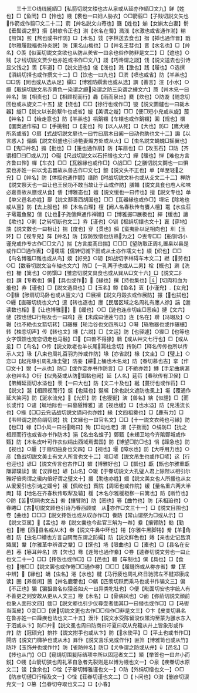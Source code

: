 <!-- { "loadSidebar": true } -->
　　三十三○线线綖絤□【私箭切説文缕也古从泉或从延亦作絤□文九】鲜【姓也】□【鱼罔】□【怜也】帴【裠也一曰妇人胁衣】○□箭翦□【子贱切説文矢也作箭或作翦□文二十二】葥【艸名説文山苺也】籛【姓也】媊【女媊太白妻】鬋【垂鬓谓之鬋】擶【射欹令正也】湔【水名在蜀】溅浅【水激也或省通作湔】糋【煎饵】煎【熬也或书作防】□【木名】饯【字林送去食也】搢【揷也通作晋】戬【尔雅履戬福也孙炎説】防【果名山梅也】□【艸名王彗也】晋【水名也】□【艸名】○羡【似面切説文贪欲也从防从羑省一曰余也俗作防非是文二】□【遮也】○贱【才线切説文贾少也亦姓或书作□文八】諓【巧谗谓之諓】饯【説文送去也引诗显父饯之】羡【车道】□【説文迹也】俴【浅也】溅【激也】践【履也】○选撰【湏绢切择也或作撰文十二】□【饮也一曰九也】□潠【喷也或省】防【羊羔也】□□防【罔也或从选从足】繏□【博雅防繏索也或从选】譔【善言】渲【小水】○縓【取绢切説文帛赤黄色一染谓之縓染谓之防三染谓之緟文六】蒝【艸木皃一曰艸名】諯【相责也】□【相顾视而行】灥【雨而泉出】爨【炊也】○防漩【随念切囬也或从旋文二十五】旋【绕也】□□【徐行也或作□】镟【説文圜鑪也一曰裁木器】縼□【説文以长防繋牛也或省】嫙【美谓之嫙】□□【便□短小皃或从旋】蔙【艸名】□【绐走意也】防【羊羔也】梋鋗镮【车镮也或作鋗镮】圎【规也】檈【圜案通作梋】□【手挑物】□【麦也】徇【以人从死】□【大也】防□【鹰犬絏所系或省】○扇【式战切説文扉也一曰竹曰扇木曰阖一曰动也助也文十二】謆【以言惑人】傓煽【説文炽盛也引诗艳妻煽方处或从火】□【虫名説文蝇螝□摇翼也】□【鬼□艸名】搧【批也】□【箑也通作扇】防【车扇也】□【攻玉石】□防【齐谓相□曰□或从刀】○硟【尺战切説文以石扞缯也文六】繟【缓也】惮【难也方言齐鲁曰惮】幝【车衣】□□【瓦器縁也或作□】○战□□【之膳切説文鬬也一曰惧栗也亦姓一曰以戈击嘼故从兽古作□文七】颤【説文头不正也】单【单至轻之皃】□【艸名】防【体摇也通作颤】缮防【时战切説文补也或从攴文二十二】禅防【説文祭天也一曰让也王侯功不敢当故让于山或作防】膳饍【説文具食也庖人和味必嘉善故从膳或从食】僐【博雅态也】嬗【説文缓也一曰传也】擅【説文专也】单【单父邑名亦姓】鄯【説文鄯善西胡国也】□□【瓦器縁也或作□】墠坛【除地也或从亶】防【去上服也】椫【木名白理】檀【阙人名春秋传有饔人檀】鼍【水虫荘子鼋鼍鱼鳖】儃【让也子尧儃舜通作禅嬗】□【博雅搌□展极也】繟【缓也】譠【欺也】○剸【之转切断也文二】孨【谨也】○钏【枢绢切镮也文十】竁【穿地】諯【説文数也一曰相让】揣【度也】穿【贯也】僢【蛮夷卧以足相向也】玔【玉环】□【视专皃】荈【艸名】防【双防致缯也纺熟为之】○叀专□□【船钏切小谨皃或作专古作□□文八】揣【方言度髙曰揣】□□□【望防取正周礼置臬以县是或作□□通作叀】○堧壖【儒转切城下田或从土亦作壖文七】緛【织也】□□【鸟名博雅□雡也或从鸟】媆【好皃】○轫【如战切字林碍车木文二】繎【劳也】○□【数眷切説文治车轴也文六】防□【一乳两子也或从二男】栓【概也】涮【洗也】栅【篱也】○防馔□【雏恋切説文具食也或从巽从□文十六】□【説文二阝也】譔【专教也】僎【具也或作】【縁也】撰【持也集也】【切肉和血为羞也】孨【谨也】□【説文选具也】□【玉名】鳟【鱼名】叀【小谨皃】【女皃】○驙【陟扇切马卧也或从亶文六】□展襢【説文丹縠衣或作展防】搌【也拭也】○纒【直碾切绕也文六】邅【转也逐也】廛【民居区域之名周礼有廛人徐】諯【邈读数也相】【让也博雅】【缓也】○□【迹也连彦切疰□恶疾】摙【文六】僆【按也僆□行相及也一曰鸡】莲【未成曰僆莲勺县】连【名在】聨【冯翊及】○辗【也不絶也女箭切转】□碾榐【轮治谷也文四所以】○啭【轹物器也或作碾榐】转【株恋切声】传【转也文】竱【六説】□【文运】防【也驿遽】○猭□【也等也女字馔馈也宠恋切走也马融】□【曰兽不得猭】鶨【或从艸文七行也】□【或从辵】□【鸟名】○传【説文欺老也羊长尾罥柱念切】抟防□【释名传传也所以传示人文】瑑【八束也周礼百羽为抟或作防】堟【亦省説】椽【文圭】□【璧上】○恋□【起兆瑑引周礼瑑圭璧】防娈【耕上桶也木名龙】防【眷切慕也古】挛【作□文十】灓【一从也】防□【或作娈亦书作防言】□【不絶亦姓】鱄【手足曲病漏水也艸名】○衍【似鳬葵或从防饵黏也阙】延【人名】莚葕【春秋传有卫侯】□【弟鱄延靣切水溢也】羡【一曰大也】防【文二十及也】綖【蔓衍也或作葕】□【説文】涎【相顾视而行】烻【也延也】狿蜒【余也説文遮防也冕上】埏【覆通作延大笑沔】防【涎水流皃】【光炽】防【也獌狿】演【兽名】縯【似貍】□【而长或作】○谴【蜒地际也一曰墓隧博雅】遣【视也缓】□【也水溢】防【皃浅流长也】○掾【□□云皃诘战切説文谪问也亦姓】縁【文四祖奠也】□【鹿有力】□【韦带谓之防俞绢切説】抁【文縁也一曰官名文】□□【十一説文衣纯也弓縁】防【也□】蝝【□小风一曰谷飏曰】殉【□动也老】澴【子揣而】○绢防□【抁之相顾而行也或省亦书作防木】狷【名虫名蝗子】鄄甄【未翅卫地今齐隂鄄城或作甄】防【木名皮叶可作衣似绢出西域焉耆国】防【博望□防□也】悁【躁急也】防【视也】○躽【于扇切曲身也文四】□【视也】堰【障水也】防【大呼用力也】○彦【鱼战切説文美士有文人所言也文十二】唁□喭【説文吊生也或作□喭】这【行也迎也】谚□【説文传言也古作□】婩【博雅好也】□【瓢也】甗【甑也尔雅重甗隒郭璞读】谳【议罪也】嵃【山名】○瑗【于眷切説文大孔璧人君上除陛以相引尔雅好倍肉谓之瑗内倍好谓之璧文十】援【助也亦姓】媛【説文美女也人所援也从女从爰爰引也引诗之媛兮】褑【佩绞也】寏院【周垣也或作院】锾【量名重六两大半両】辕【地名在齐春秋传取犁及辕】楥【木名尔雅楥柜栁一曰篱也】防【断竹也】○防【苦切祠也文五】絭【攘臂防】防【罔也】箞【曲竹也】防【禾相廹也】○眷睠□【古切説文顾也引诗乃眷西顾或　从亦作□文三十一】□【説文目围也】卷【曲也】□□□【説文抟饭也或从収亦作□】餋防【常山谓祭为□或从示】□【説文豆属】【盂也】帣【説文囊也今盐官三斛为一帣】絭【攘臂防】勬【勤也】棬【西县名或从木】桊【説文牛鼻中环也】犈【尔雅牛黑脚犈】觠【羊角者】防【虫名□螬也方言自闗而东谓之防蠾】防【説文鲜色也】婘【亲也史记吕湏婘属】韏【尔雅革中辨谓之韏】□【馔也】埢【限曲也】□【橐也】□【县名在安邑】菤【箞耳艸名】防【欠也】弮【连弩也通作絭】○券【逵眷切説文劳也一曰止也文二十一】□□【抟饭也或作□】□【邑也】轘【车制也】僎【具也】□【食也】惓□□【説文罢也或作惓□□通作劵】□□□【履缝饰或从劵亦省】韏【革中辨】【縁也】蜎【虫名】淃【水也】楗【马行疲也周礼终日驰骋左不楗郑康成读】圈【养兽闲】蔨【艸名鹿藿也】○騗【匹羡切跃而乘马也或书作骗文三】偏【不正也】猵【猵狙兽名似猿首如犬一曰异类牝牡也】○便【毗面切安也字统人有不善更之则安故从更从人文三】楩【木名】□【骨病风也】○面【弥葥切説文顔前也象人面形文四】偭□【説文郷也引少仪尊壶者偭其□一曰僣也或作□】□【马辔当面皮】○变□□【彼切説文更也古作□□俗作□非是文三】○卞【皮变切县名在鲁亦姓一曰躁疾也法也文二十五】汳汴【説文水受陈留浚仪隂沟至蒙为雝水东入于泗或从卞】防□弁【説文冕也周曰防商曰吁夏曰収从皃籕从廾上皆象形或作弁】防【冠硕皃】拚抃【説文拊手也或从卞】防【水使平】□【平土也或书作□】閞防【説文门欂栌也或从木】昪忭【説文喜乐皃或作忭】匥笲【博雅笥也或从竹】防玣【玉饰弁也或作忭】防【雀防艸名】防□【犬争谓之防或从弁】【邑名】□【抟也从门】○□【窥绢切围髪际结项中所以固冠者文二】頍【举首也一曰弁小而鋭】○帴【山箭切狭也周礼革自急者先裂则是以博为帴也文一】○泉【疾眷切水原文二】馂【食余也】○恮【子眷切博雅谨也文一】○防【外绢切缯也文一】○□【防彦切僆□行相及文一】○恮【荘眷切谨也文二】□【卜问也】○潸【删彦切涙皃文一】○篡【刍眷切夺取也文二】□【小春】

